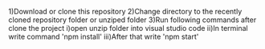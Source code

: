 1)Download or clone this repository
2)Change directory to the recently cloned repository folder or unziped folder
3)Run following commands after clone the project
   i)open unzip folder into visual studio code 
   ii)In terminal write command 'npm install'
   iii)After that write 'npm start'
   
